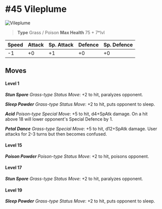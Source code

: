# #45 Vileplume


![Vileplume](https://img.pokemondb.net/sprites/home/normal/1x/vileplume.png)

> **Type** Grass / Poison
> **Max Health** 75 + 7\*lvl

| Speed | Attack | Sp. Attack | Defence | Sp. Defence |
| ----- | ------ | ---------- | ------- | ----------- |
| -1 | +0 | +1 | +0 | +0 |

## Moves
#### Level 1

***Stun Spore** Grass-type Status Move*: +2 to hit, paralyzes opponent.

***Sleep Powder** Grass-type Status Move*: +2 to hit, puts opponent to sleep.

***Acid** Poison-type Special Move*: +5 to hit, d4+SpAtk damage. On a hit above 18 will lower opponent's Special Defence by 1.

***Petal Dance** Grass-type Special Move*: +5 to hit, d12+SpAtk damage. User attacks for 2-3 turns but then becomes confused.
#### Level 15

***Poison Powder** Poison-type Status Move*: +2 to hit, poisons opponent.
#### Level 17

***Stun Spore** Grass-type Status Move*: +2 to hit, paralyzes opponent.
#### Level 19

***Sleep Powder** Grass-type Status Move*: +2 to hit, puts opponent to sleep.

